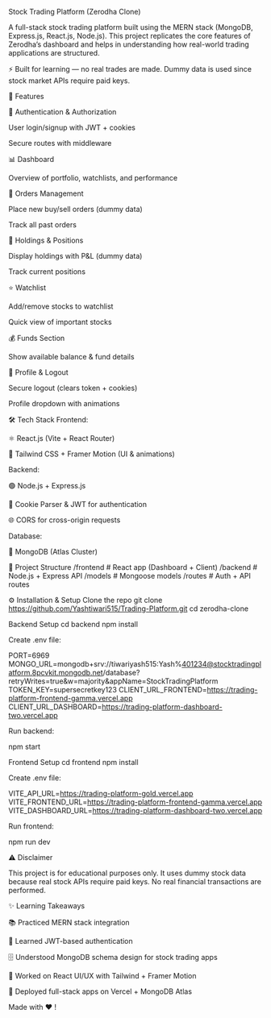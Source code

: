 Stock Trading Platform (Zerodha Clone)

A full-stack stock trading platform built using the MERN stack (MongoDB, Express.js, React.js, Node.js).
This project replicates the core features of Zerodha’s dashboard and helps in understanding how real-world trading applications are structured.

⚡️ Built for learning — no real trades are made.
Dummy data is used since stock market APIs require paid keys.

🚀 Features

🔐 Authentication & Authorization

User login/signup with JWT + cookies

Secure routes with middleware

📊 Dashboard

Overview of portfolio, watchlists, and performance

📝 Orders Management

Place new buy/sell orders (dummy data)

Track all past orders

💼 Holdings & Positions

Display holdings with P&L (dummy data)

Track current positions

⭐ Watchlist

Add/remove stocks to watchlist

Quick view of important stocks

💰 Funds Section

Show available balance & fund details

👤 Profile & Logout

Secure logout (clears token + cookies)

Profile dropdown with animations

🛠️ Tech Stack
Frontend:

⚛️ React.js (Vite + React Router)

🎨 Tailwind CSS + Framer Motion (UI & animations)

Backend:

🟢 Node.js + Express.js

🍪 Cookie Parser & JWT for authentication

🌐 CORS for cross-origin requests

Database:

🍃 MongoDB (Atlas Cluster)

📂 Project Structure
/frontend       # React app (Dashboard + Client)
/backend        # Node.js + Express API
   /models      # Mongoose models
   /routes      # Auth + API routes

⚙️ Installation & Setup
Clone the repo
git clone https://github.com/Yashtiwari515/Trading-Platform.git
cd zerodha-clone

Backend Setup
cd backend
npm install


Create .env file:

PORT=6969
MONGO_URL=mongodb+srv://tiwariyash515:Yash%401234@stocktradingplatform.8pcvkit.mongodb.net/database?retryWrites=true&w=majority&appName=StockTradingPlatform
TOKEN_KEY=supersecretkey123
CLIENT_URL_FRONTEND=https://trading-platform-frontend-gamma.vercel.app
CLIENT_URL_DASHBOARD=https://trading-platform-dashboard-two.vercel.app


Run backend:

npm start

Frontend Setup
cd frontend
npm install


Create .env file:

VITE_API_URL=https://trading-platform-gold.vercel.app
VITE_FRONTEND_URL=https://trading-platform-frontend-gamma.vercel.app
VITE_DASHBOARD_URL=https://trading-platform-dashboard-two.vercel.app


Run frontend:

npm run dev

⚠️ Disclaimer

This project is for educational purposes only.
It uses dummy stock data because real stock APIs require paid keys.
No real financial transactions are performed.


✨ Learning Takeaways

📚 Practiced MERN stack integration

🔑 Learned JWT-based authentication

🗄️ Understood MongoDB schema design for stock trading apps

🎨 Worked on React UI/UX with Tailwind + Framer Motion

🚀 Deployed full-stack apps on Vercel + MongoDB Atlas

Made with ❤️ !
